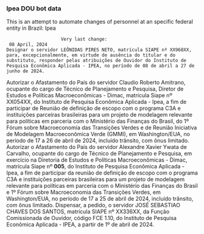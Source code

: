  ### Ipea DOU bot data
 This is an attempt to automate changes of personnel at an specific federal entity in Brazil: Ipea
 
                        Very last change: 
 	 08 April, 2024
	Designar o servidor LEÔNIDAS PIRES NETO, matrícula SIAPE nº XX968XX, para, excepcionalmente, em virtude de ausência do titular e do substituto, responder pelas atribuições de Ouvidor do Instituto de Pesquisa Econômica Aplicada - IPEA, no período de 08 de abril a 27 de junho de 2024.
Autorizar o Afastamento do País do servidor Claudio Roberto Amitrano, ocupante do cargo de Técnico de Planejamento e Pesquisa, Diretor de Estudos e Políticas Macroeconômicas - Dimac, matrícula Siape nº XX054XX, do Instituto de Pesquisa Econômica Aplicada - Ipea, a fim de participar de Reunião de definição de escopo com o programa C3A e instituições parceiras brasileiras para um projeto de modelagem relevante para políticas em parceria com o Ministério das Finanças do Brasil, do 1º Fórum sobre Macroeconomia das Transições Verdes e de Reunião Iniciativa de Modelagem Macroeconômica Verde (GMMI), em Washington/EUA, no período de 17 a 26 de abril de 2024, incluído trânsito, com ônus limitado.
Autorizar o Afastamento do País do servidor Alexandre Xavier Ywata de Carvalho, ocupante do cargo de Técnico de Planejamento e Pesquisa, em exercício na Diretoria de Estudos e Políticas Macroeconômicas - Dimac, matrícula Siape nº **005**, do Instituto de Pesquisa Econômica Aplicada - Ipea, a fim de participar da reunião de definição de escopo com o programa C3A e instituições parceiras brasileiras para um projeto de modelagem relevante para políticas em parceria com o Ministério das Finanças do Brasil e 1º Fórum sobre Macroeconomia das Transições Verdes, em Washington/EUA, no período de 17 a 25 de abril de 2024, incluído trânsito, com ônus limitado.
Dispensar, a pedido, o servidor JOSÉ SEBASTIAO CHAVES DOS SANTOS, matrícula SIAPE nº XX336XX, da Função Comissionada de Ouvidor, código FCE 1.10, do Instituto de Pesquisa Econômica Aplicada - IPEA, a partir de 1º de abril de 2024.
